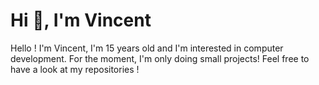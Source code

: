 <h1 align="left">Hi 👋, I'm Vincent</h1>
Hello ! I'm Vincent, I'm 15 years old and I'm interested in computer development. For the moment, I'm only doing small projects! Feel free to have a look at my repositories !
<p align="left">
</p>
